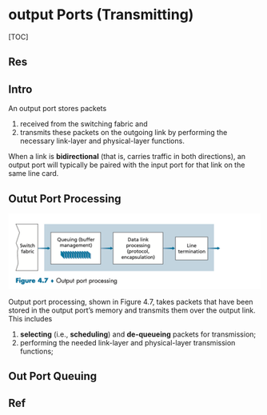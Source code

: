 # output Ports (Transmitting)

[TOC]



## Res


## Intro
An output port stores packets 
1. received from the switching fabric and 
2. transmits these packets on the outgoing link by performing the necessary link-layer and physical-layer functions. 

When a link is **bidirectional** (that is, carries traffic in both directions), an output port will typically be paired with the input port for that link on the same line card.



## Outut Port Processing
![](../../../../../../Assets/Pics/Screenshot%202023-05-06%20at%2010.57.47%20AM.png)

Output port processing, shown in Figure 4.7, takes packets that have been stored in the output port’s memory and transmits them over the output link. This includes 
1. **selecting** (i.e., **scheduling**) and **de-queueing** packets for transmission;
2. performing the needed link-layer and physical-layer transmission functions;


## Out Port Queuing


## Ref

